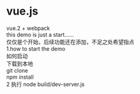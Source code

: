 # vue.js<br>
vue.2 + webpack<br>
this demo is just a start......
<br>
仅仅是个开始，后续功能还在添加，不足之处希望指点
<br>
1.how to start the demo<br>
  如何启动<br>
  下载到本地<br>
  git clone<br>
  npm install<br>
2 执行 node build/dev-server.js<br>
